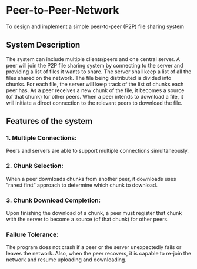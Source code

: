 # Peer-to-Peer-Network
To design and implement a simple peer-to-peer (P2P) file sharing system

## System Description
The system can include multiple clients/peers and one central server. A peer will join the P2P file sharing system by connecting to the server and providing a list of files it wants to share. The server shall keep a list of all the files shared on the network. The file being distributed is divided into chunks. For each file, the server will keep track of the list of chunks each peer has. As a peer receives a new chunk of the file, it becomes a source (of that chunk) for other peers. When a peer intends to download a file, it will initiate a direct connection to the relevant peers to download the file.

## Features of the system
### 1. Multiple Connections: 
Peers and servers are able to support multiple connections simultaneously.
### 2. Chunk Selection: 
When a peer downloads chunks from another peer, it downloads uses ”rarest first” approach to determine which chunk to download.
### 3. Chunk Download Completion: 
Upon finishing the download of a chunk, a peer must register that chunk with the server to become a source (of that chunk) for other peers.
### Failure Tolerance: 
The program does not crash if a peer or the server unexpectedly fails or leaves the network. Also, when the peer recovers, it is capable to re-join the network and resume uploading and downloading.

